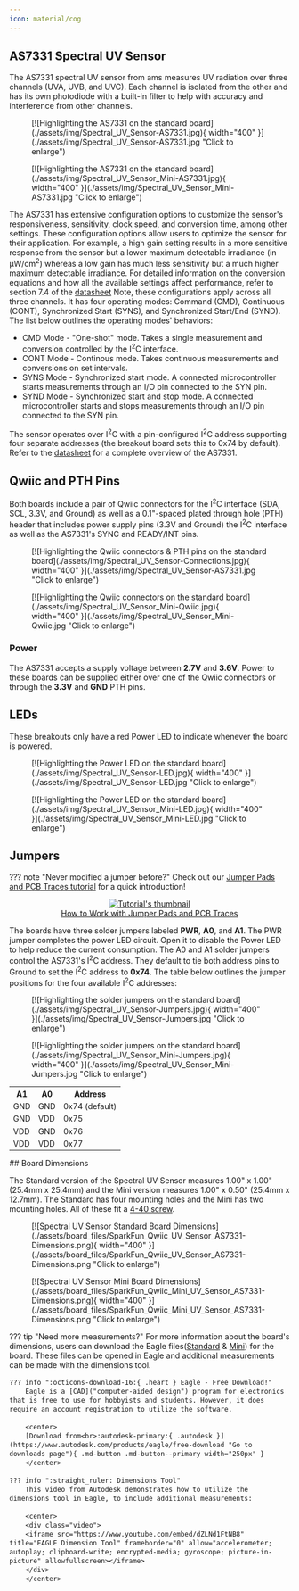 ```yaml
---
icon: material/cog
---
```


## AS7331 Spectral UV Sensor

The AS7331 spectral UV sensor from ams measures UV radiation over three channels (UVA, UVB, and UVC). Each channel is isolated from the other and has its own photodiode with a built-in filter to help with accuracy and interference from other channels.

<div class="grid" markdown>

<div markdown>
<figure markdown>
[![Highlighting the AS7331 on the standard board](./assets/img/Spectral_UV_Sensor-AS7331.jpg){ width="400" }](./assets/img/Spectral_UV_Sensor-AS7331.jpg "Click to enlarge")
</figure>
</div>

<div markdown>
<figure markdown>
[![Highlighting the AS7331 on the standard board](./assets/img/Spectral_UV_Sensor_Mini-AS7331.jpg){ width="400" }](./assets/img/Spectral_UV_Sensor_Mini-AS7331.jpg "Click to enlarge")
</figure>
</div>

</div>

The AS7331 has extensive configuration options to customize the sensor's responsiveness, sensitivity, clock speed, and conversion time, among other settings. These configuration options allow users to optimize the sensor for their application. For example, a high gain setting results in a more sensitive response from the sensor but a lower maximum detectable irradiance (in &micro;W/cm<sup>2</sup>) whereas a low gain has much less sensitivity but a much higher maximum detectable irradiance. For detailed information on the conversion equations and how all the available settings affect performance, refer to section 7.4 of the [datasheet](./assets/component_documentation/AS7331_DS001047_4-00.pdf) Note, these configurations apply across all three channels. It has four operating modes: Command (CMD), Continuous (CONT), Synchronized Start (SYNS), and Synchronized Start/End (SYND). The list below outlines the operating modes' behaviors: 

* CMD Mode - "One-shot" mode. Takes a single measurement and conversion controlled by the I<sup>2</sup>C interface.
* CONT Mode - Continous mode. Takes continuous measurements and conversions on set intervals. 
* SYNS Mode - Synchronized start mode. A connected microcontroller starts measurements through an I/O pin connected to the SYN pin.
* SYND Mode - Synchronized start and stop mode. A connected microcontroller starts and stops measurements through an I/O pin connected to the SYN pin.

 The sensor operates over I<sup>2</sup>C with a pin-configured I<sup>2</sup>C address supporting four separate addresses (the breakout board sets this to 0x74 by default). Refer to the [datasheet](./assets/component_documentation/AS7331_DS001047_4-00.pdf) for a complete overview of the AS7331.


## Qwiic and PTH Pins

Both boards include a pair of Qwiic connectors for the I<sup>2</sup>C interface (SDA, SCL, 3.3V, and Ground) as well as a 0.1"-spaced plated through hole (PTH) header that includes power supply pins (3.3V and Ground) the I<sup>2</sup>C interface as well as the AS7331's SYNC and READY/INT pins.

<div class="grid" markdown>

<div markdown>
<figure markdown>
[![Highlighting the Qwiic connectors & PTH pins on the standard board](./assets/img/Spectral_UV_Sensor-Connections.jpg){ width="400" }](./assets/img/Spectral_UV_Sensor-AS7331.jpg "Click to enlarge")
</figure>
</div>

<div markdown>
<figure markdown>
[![Highlighting the Qwiic connectors on the standard board](./assets/img/Spectral_UV_Sensor_Mini-Qwiic.jpg){ width="400" }](./assets/img/Spectral_UV_Sensor_Mini-Qwiic.jpg "Click to enlarge")
</figure>
</div>

</div>

### Power

The AS7331 accepts a supply voltage between <b>2.7V</b> and <b>3.6V</b>. Power to these boards can be supplied either over one of the Qwiic connectors or through the <b>3.3V</b> and <b>GND</b> PTH pins.



## LEDs

These breakouts only have a red Power LED to indicate whenever the board is powered.

<div class="grid" markdown>

<div markdown>
<figure markdown>
[![Highlighting the Power LED on the standard board](./assets/img/Spectral_UV_Sensor-LED.jpg){ width="400" }](./assets/img/Spectral_UV_Sensor-LED.jpg "Click to enlarge")
</figure>
</div>

<div markdown>
<figure markdown>
[![Highlighting the Power LED on the standard board](./assets/img/Spectral_UV_Sensor_Mini-LED.jpg){ width="400" }](./assets/img/Spectral_UV_Sensor_Mini-LED.jpg "Click to enlarge")
</figure>
</div>

</div>

## Jumpers

??? note "Never modified a jumper before?"
	Check out our <a href="https://learn.sparkfun.com/tutorials/664">Jumper Pads and PCB Traces tutorial</a> for a quick introduction!
	<p align="center">
		<a href="https://learn.sparkfun.com/tutorials/664">
		<img src="https://cdn.sparkfun.com/c/264-148/assets/learn_tutorials/6/6/4/PCB_TraceCutLumenati.jpg" alt="Tutorial's thumbnail"><br>
        How to Work with Jumper Pads and PCB Traces</a>
	</p>

The boards have three solder jumpers labeled <b>PWR</b>, <b>A0</b>, and <b>A1</b>. The PWR jumper completes the power LED circuit. Open it to disable the Power LED to help reduce the current consumption. The A0 and A1 solder jumpers control the AS7331's I<sup>2</sup>C address. They default to tie both address pins to Ground to set the I<sup>2</sup>C address to <b>0x74</b>. The table below outlines the jumper positions for the four available I<sup>2</sup>C addresses:

<div class="grid" markdown>

<div markdown>
<figure markdown>
[![Highlighting the solder jumpers on the standard board](./assets/img/Spectral_UV_Sensor-Jumpers.jpg){ width="400" }](./assets/img/Spectral_UV_Sensor-Jumpers.jpg "Click to enlarge")
</figure>
</div>

<div markdown>
<figure markdown>
[![Highlighting the solder jumpers on the standard board](./assets/img/Spectral_UV_Sensor_Mini-Jumpers.jpg){ width="400" }](./assets/img/Spectral_UV_Sensor_Mini-Jumpers.jpg "Click to enlarge")
</figure>
</div>

</div>

<center>
<table>
	<tr>
		<th>A1</th>
		<th>A0</th>
		<th>Address</th>
	</tr>
	<tr>
		<td>GND</td>
		<td>GND</td>
		<td>0x74 (default)</td>
	</tr>
	<tr>
		<td>GND</td>
		<td>VDD</td>
		<td>0x75</td>
	</tr>
	<tr>
		<td>VDD</td>
		<td>GND</td>
		<td>0x76</td>
	</tr>
	<tr>
		<td>VDD</td>
		<td>VDD</td>
		<td>0x77</td>
	</tr>
</table>
</center>
## Board Dimensions

The Standard version of the Spectral UV Sensor measures 1.00" x 1.00" (25.4mm x 25.4mm) and the Mini version measures 1.00" x 0.50" (25.4mm x 12.7mm). The Standard has four mounting holes and the Mini has two mounting holes. All of these fit a [4-40 screw]().

<div class="grid" markdown>

<div markdown>
<figure markdown>
[![Spectral UV Sensor Standard Board Dimensions](./assets/board_files/SparkFun_Qwiic_UV_Sensor_AS7331-Dimensions.png){ width="400" }](./assets/board_files/SparkFun_Qwiic_UV_Sensor_AS7331-Dimensions.png "Click to enlarge")
</figure>
</div>

<div markdown>
<figure markdown>
[![Spectral UV Sensor Mini Board Dimensions](./assets/board_files/SparkFun_Qwiic_Mini_UV_Sensor_AS7331-Dimensions.png){ width="400" }](./assets/board_files/SparkFun_Qwiic_Mini_UV_Sensor_AS7331-Dimensions.png "Click to enlarge")
</figure>
</div>

</div>

??? tip "Need more measurements?"
	For more information about the board's dimensions, users can download the Eagle files([Standard](./assets/board_files/SparkFun_Qwiic_UV_Sensor_AS7331.zip) & [Mini](./assets/board_files/SparkFun_Qwiic_Mini_UV_Sensor_AS7331.zip)) for the board. These files can be opened in Eagle and additional measurements can be made with the dimensions tool.

	??? info ":octicons-download-16:{ .heart } Eagle - Free Download!"
		Eagle is a [CAD]("computer-aided design") program for electronics that is free to use for hobbyists and students. However, it does require an account registration to utilize the software.

		<center>
		[Download from<br>:autodesk-primary:{ .autodesk }](https://www.autodesk.com/products/eagle/free-download "Go to downloads page"){ .md-button .md-button--primary width="250px" }
		</center>
	
	??? info ":straight_ruler: Dimensions Tool"
		This video from Autodesk demonstrates how to utilize the dimensions tool in Eagle, to include additional measurements:

		<center>
		<div class="video">
		<iframe src="https://www.youtube.com/embed/dZLNd1FtNB8" title="EAGLE Dimension Tool" frameborder="0" allow="accelerometer; autoplay; clipboard-write; encrypted-media; gyroscope; picture-in-picture" allowfullscreen></iframe>
		</div>
		</center>